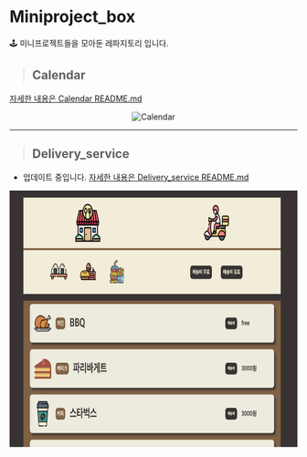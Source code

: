 # Miniproject_box
🕹 미니프로젝트들을 모아둔 레파지토리 입니다.


>## Calendar
[자세한 내용은 Calendar README.md](https://github.com/goawmfhfl/Miniproject_box/tree/master/Calendar)
<div align="center"><img src="https://user-images.githubusercontent.com/79143800/131680278-8aaf1c24-9dd6-41fa-bc88-5df9d7ab9bf3.png" width="700px" height="450px" alt="Calendar"></img></div>

-----------------------
>## Delivery_service
- 업데이트 중입니다.
[자세한 내용은 Delivery_service README.md](Delivery_Service/README.md)

<div align="center"><img src="Delivery_Service/asset/img/0519 minigame.png" width="700px" height="450px" alt="Calendar"></img></div>

